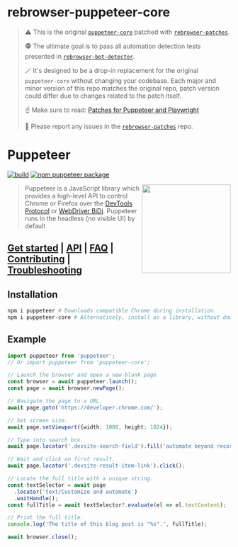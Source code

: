 # rebrowser-puppeteer-core
> ⚠️ This is the original [`puppeteer-core`](https://www.npmjs.com/package/puppeteer-core) patched with [`rebrowser-patches`](https://github.com/rebrowser/rebrowser-patches).
> 
> 🕵️ The ultimate goal is to pass all automation detection tests presented in [`rebrowser-bot-detector`](https://github.com/rebrowser/rebrowser-bot-detector).
> 
> 🪄 It's designed to be a drop-in replacement for the original `puppeteer-core` without changing your codebase. Each major and minor version of this repo matches the original repo, patch version could differ due to changes related to the patch itself.
>
> ☝️ Make sure to read: [Patches for Puppeteer and Playwright](https://rebrowser.net/docs/patches-for-puppeteer-and-playwright)
>
> 🐛 Please report any issues in the [`rebrowser-patches`](https://github.com/rebrowser/rebrowser-patches/issues) repo.

# Puppeteer

[![build](https://github.com/puppeteer/puppeteer/actions/workflows/ci.yml/badge.svg?branch=main)](https://github.com/puppeteer/puppeteer/actions/workflows/ci.yml)
[![npm puppeteer package](https://img.shields.io/npm/v/puppeteer.svg)](https://npmjs.org/package/puppeteer)

<img src="https://user-images.githubusercontent.com/10379601/29446482-04f7036a-841f-11e7-9872-91d1fc2ea683.png" height="200" align="right"/>

> Puppeteer is a JavaScript library which provides a high-level API to control
> Chrome or Firefox over the
> [DevTools Protocol](https://chromedevtools.github.io/devtools-protocol/) or [WebDriver BiDi](https://pptr.dev/webdriver-bidi).
> Puppeteer runs in the headless (no visible UI) by default

## [Get started](https://pptr.dev/docs) | [API](https://pptr.dev/api) | [FAQ](https://pptr.dev/faq) | [Contributing](https://pptr.dev/contributing) | [Troubleshooting](https://pptr.dev/troubleshooting)

## Installation

```bash npm2yarn
npm i puppeteer # Downloads compatible Chrome during installation.
npm i puppeteer-core # Alternatively, install as a library, without downloading Chrome.
```

## Example

```ts
import puppeteer from 'puppeteer';
// Or import puppeteer from 'puppeteer-core';

// Launch the browser and open a new blank page
const browser = await puppeteer.launch();
const page = await browser.newPage();

// Navigate the page to a URL.
await page.goto('https://developer.chrome.com/');

// Set screen size.
await page.setViewport({width: 1080, height: 1024});

// Type into search box.
await page.locator('.devsite-search-field').fill('automate beyond recorder');

// Wait and click on first result.
await page.locator('.devsite-result-item-link').click();

// Locate the full title with a unique string.
const textSelector = await page
  .locator('text/Customize and automate')
  .waitHandle();
const fullTitle = await textSelector?.evaluate(el => el.textContent);

// Print the full title.
console.log('The title of this blog post is "%s".', fullTitle);

await browser.close();
```
